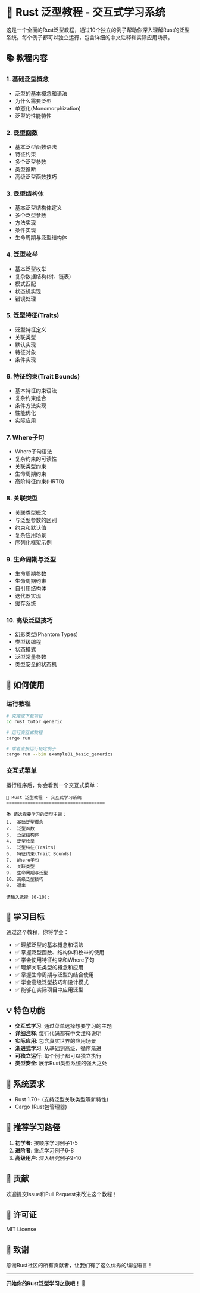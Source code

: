 # 🦀 Rust 泛型教程 - 交互式学习系统

这是一个全面的Rust泛型教程，通过10个独立的例子帮助你深入理解Rust的泛型系统。每个例子都可以独立运行，包含详细的中文注释和实际应用场景。

## 📚 教程内容

### 1. 基础泛型概念
- 泛型的基本概念和语法
- 为什么需要泛型
- 单态化(Monomorphization)
- 泛型的性能特性

### 2. 泛型函数
- 基本泛型函数语法
- 特征约束
- 多个泛型参数
- 类型推断
- 高级泛型函数技巧

### 3. 泛型结构体
- 基本泛型结构体定义
- 多个泛型参数
- 方法实现
- 条件实现
- 生命周期与泛型结构体

### 4. 泛型枚举
- 基本泛型枚举
- 复杂数据结构(树、链表)
- 模式匹配
- 状态机实现
- 错误处理

### 5. 泛型特征(Traits)
- 泛型特征定义
- 关联类型
- 默认实现
- 特征对象
- 条件实现

### 6. 特征约束(Trait Bounds)
- 基本特征约束语法
- 复杂约束组合
- 条件方法实现
- 性能优化
- 实际应用

### 7. Where子句
- Where子句语法
- 复杂约束的可读性
- 关联类型约束
- 生命周期约束
- 高阶特征约束(HRTB)

### 8. 关联类型
- 关联类型概念
- 与泛型参数的区别
- 约束和默认值
- 复杂应用场景
- 序列化框架示例

### 9. 生命周期与泛型
- 生命周期参数
- 生命周期约束
- 自引用结构体
- 迭代器实现
- 缓存系统

### 10. 高级泛型技巧
- 幻影类型(Phantom Types)
- 类型级编程
- 状态模式
- 泛型常量参数
- 类型安全的状态机

## 🚀 如何使用

### 运行教程
```bash
# 克隆或下载项目
cd rust_tutor_generic

# 运行交互式教程
cargo run

# 或者直接运行特定例子
cargo run --bin example01_basic_generics
```

### 交互式菜单
运行程序后，你会看到一个交互式菜单：

```
🦀 Rust 泛型教程 - 交互式学习系统
=====================================

📚 请选择要学习的泛型主题：
1.  基础泛型概念
2.  泛型函数
3.  泛型结构体
4.  泛型枚举
5.  泛型特征(Traits)
6.  特征约束(Trait Bounds)
7.  Where子句
8.  关联类型
9.  生命周期与泛型
10. 高级泛型技巧
0.  退出

请输入选择 (0-10):
```

## 🎯 学习目标

通过这个教程，你将学会：

- ✅ 理解泛型的基本概念和语法
- ✅ 掌握泛型函数、结构体和枚举的使用
- ✅ 学会使用特征约束和Where子句
- ✅ 理解关联类型的概念和应用
- ✅ 掌握生命周期与泛型的结合使用
- ✅ 学会高级泛型技巧和设计模式
- ✅ 能够在实际项目中应用泛型

## 💡 特色功能

- **交互式学习**: 通过菜单选择想要学习的主题
- **详细注释**: 每行代码都有中文注释说明
- **实际应用**: 包含真实世界的应用场景
- **渐进式学习**: 从基础到高级，循序渐进
- **可独立运行**: 每个例子都可以独立执行
- **类型安全**: 展示Rust类型系统的强大之处

## 🔧 系统要求

- Rust 1.70+ (支持泛型关联类型等新特性)
- Cargo (Rust包管理器)

## 📖 推荐学习路径

1. **初学者**: 按顺序学习例子1-5
2. **进阶者**: 重点学习例子6-8
3. **高级用户**: 深入研究例子9-10

## 🤝 贡献

欢迎提交Issue和Pull Request来改进这个教程！

## 📄 许可证

MIT License

## 🙏 致谢

感谢Rust社区的所有贡献者，让我们有了这么优秀的编程语言！

---

**开始你的Rust泛型学习之旅吧！** 🚀 